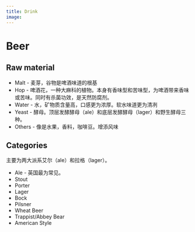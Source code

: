 ```yaml
---
title: Drink
image:
---
```


# Beer

## Raw material

* Malt - 麦芽，谷物是啤酒味道的根基
* Hop - 啤酒花，一种大麻科的植物。本身有香味型和苦味型，为啤酒带来香味或苦味。同时有杀菌功效，是天然防腐剂。
* Water - 水，矿物质含量高，口感更为浓厚。软水味道更为清冽
* Yeast - 酵母。顶层发酵酵母（ale）和底层发酵酵母（lager）和野生酵母三种。
* Others - 像是水果，香料，咖啡豆。增添风味

## Categories

主要为两大派系艾尔（ale）和拉格（lager）。
* Ale - 英国最为常见。
* Stout
* Porter
* Lager
* Bock
* Pilsner
* Wheat Beer
* Trappist/Abbey Bear
* American Style
